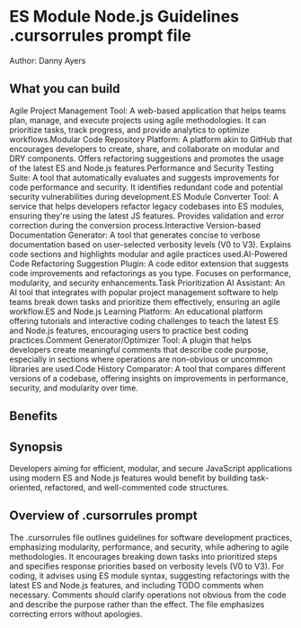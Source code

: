 # ES Module Node.js Guidelines .cursorrules prompt file

Author: Danny Ayers

## What you can build
Agile Project Management Tool: A web-based application that helps teams plan, manage, and execute projects using agile methodologies. It can prioritize tasks, track progress, and provide analytics to optimize workflows.Modular Code Repository Platform: A platform akin to GitHub that encourages developers to create, share, and collaborate on modular and DRY components. Offers refactoring suggestions and promotes the usage of the latest ES and Node.js features.Performance and Security Testing Suite: A tool that automatically evaluates and suggests improvements for code performance and security. It identifies redundant code and potential security vulnerabilities during development.ES Module Converter Tool: A service that helps developers refactor legacy codebases into ES modules, ensuring they're using the latest JS features. Provides validation and error correction during the conversion process.Interactive Version-based Documentation Generator: A tool that generates concise to verbose documentation based on user-selected verbosity levels (V0 to V3). Explains code sections and highlights modular and agile practices used.AI-Powered Code Refactoring Suggestion Plugin: A code editor extension that suggests code improvements and refactorings as you type. Focuses on performance, modularity, and security enhancements.Task Prioritization AI Assistant: An AI tool that integrates with popular project management software to help teams break down tasks and prioritize them effectively, ensuring an agile workflow.ES and Node.js Learning Platform: An educational platform offering tutorials and interactive coding challenges to teach the latest ES and Node.js features, encouraging users to practice best coding practices.Comment Generator/Optimizer Tool: A plugin that helps developers create meaningful comments that describe code purpose, especially in sections where operations are non-obvious or uncommon libraries are used.Code History Comparator: A tool that compares different versions of a codebase, offering insights on improvements in performance, security, and modularity over time.

## Benefits


## Synopsis
Developers aiming for efficient, modular, and secure JavaScript applications using modern ES and Node.js features would benefit by building task-oriented, refactored, and well-commented code structures.

## Overview of .cursorrules prompt
The .cursorrules file outlines guidelines for software development practices, emphasizing modularity, performance, and security, while adhering to agile methodologies. It encourages breaking down tasks into prioritized steps and specifies response priorities based on verbosity levels (V0 to V3). For coding, it advises using ES module syntax, suggesting refactorings with the latest ES and Node.js features, and including TODO comments when necessary. Comments should clarify operations not obvious from the code and describe the purpose rather than the effect. The file emphasizes correcting errors without apologies.

